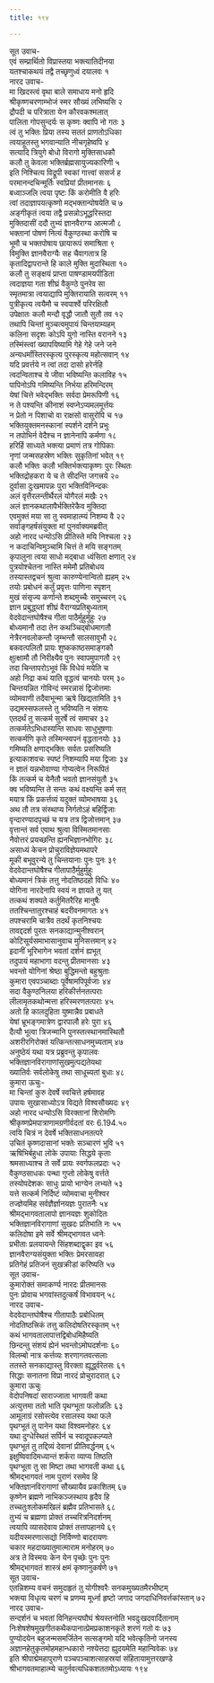 ```yaml
---
title: १९४

---
```

सूत उवाच-  
एवं सम्प्रार्थितो विप्रास्तया भक्त्यातिदीनया  
यतश्चाकथयं तद्वै तच्छृणुध्वं दयालवः १  
नारद उवाच-  
मा खिदस्त्वं वृथा बाले समाधाय मनो हृदि  
श्रीकृष्णचरणाम्भोजं स्मर सौख्यं लभिष्यसि २  
द्रौपदी च परित्राता येन कौरवकश्मलात्  
पालिता गोपसुन्दर्यः स कृष्णः क्वापि नो गतः ३  
त्वं तु भक्तिः प्रिया तस्य सततं प्राणतोऽधिका  
त्वयाहूतस्तु भगवान्याति नीचगृहेष्वपि ४  
सत्यादि त्रियुगे बोधो विरागो मुक्तिसाधकौ  
कलौ तु केवला भक्तिर्ब्रह्मसायुज्यकारिणी ५  
इति निश्चित्य विद्रूपी स्वकां गात्त्वां ससर्ज ह  
परमानन्दचिन्मूर्तिः स्वप्रियां प्रीतमानसः ६  
बध्वाञ्जलि त्वया पृष्टः किं करोमीति वै हरिः  
त्वां तदाज्ञापयत्कृष्णो मद्भक्तान्पोषयेति च ७  
अङ्गीकृतं त्वया तद्वै प्रसन्नोऽभूद्धरिस्तदा  
मुक्तिदासीं ददौ तुभ्यं ज्ञानवैराग्य आत्मजौ ८  
भक्तानां पोषणं नित्यं वैकुण्ठस्था करोषि च  
भूमौ च भक्तपोषाय छायारूपं समाश्रिता ९  
विमुक्ति ज्ञानवैराग्यैः सह चैवागतात्र हि  
कृतादिद्वापरान्ते हि काले मुक्ति मुदास्थिता १०  
कलौ तु सङ्क्षयं प्राप्ता पाषण्डामयपीडिता  
त्वदाज्ञया गता शीघ्रं वैकुण्ठे पुनरेव सा  
स्मृतमात्रा त्वयाद्यापि मुक्तिरायाति सत्वरम् ११  
पुत्रीकृत्य त्वयैमौ च स्वपार्श्वे परिरक्षितौ  
उपेक्षातः कलौ मन्दौ वृद्धौ जातौ सुतौ तव १२  
तथापि चिन्तां मुञ्चत्वमुपायं चिन्तयाम्यहम्  
कलिना सदृशः कोऽपि युगो नास्ति वरानने १३  
तस्मिंस्त्वां ख्यापयिष्यामि गेहे गेहे जने जने  
अन्यधर्मांस्तिरस्कृत्य पुरस्कृत्य महोत्सवान् १४  
यदि प्रवर्त्तये न त्वां तदा दासो हरेर्नहि  
त्वदन्विताश्च ये जीवा भविष्यन्ति कलाविह १५  
पापिनोऽपि गमिष्यन्ति निर्भया हरिमन्दिरम्  
येषां चित्ते भवेद्भक्तिः सर्वदा प्रेमरूपिणी १६  
न ते पश्यन्ति कीनाशं स्वप्नेऽप्यमलमूर्त्तयः  
न प्रेतो न पिशाचो वा राक्षसो वासुरोपि च १७  
भक्तियुक्तमनस्कानां स्पर्शने दर्शने प्रभुः  
न तपोभिर्न वेदैश्च न ज्ञानेनापि कर्मणा १८  
हरिर्हि साध्यते भक्त्या प्रमाणं तत्र गोपिकाः  
नृणां जन्मसहस्रेण भक्तिः सुकृतिनां भवेत् १९  
कलौ भक्तिः कलौ भक्तिर्भक्त्याकृष्णः पुरः स्थितः  
भक्तिद्रोहकरा ये च ते सीदन्ति जगत्त्रये २०  
दुर्वासा दुःखमापन्नः पुरा भक्तिविनिन्दकः  
अलं वृत्तैरलन्तीर्थैरलं योगैरलं मखैः २१  
अलं ज्ञानकथालापैर्भक्तिरेकैव मुक्तिदा  
एवमुक्तं मया सा तु स्वमाहात्म्यं निशम्य वै २२  
सर्वाङ्गहर्षसंयुक्ता मां पुनर्वाक्यमब्रवीत्  
अहो नारद धन्योऽसि प्रीतिस्ते मयि निश्चला २३  
न कदाचिन्विमुञ्चामि चित्तं ते मयि सङ्गतम्  
कृपालुना त्वया साधो मद्बाधा ध्वंसिता क्षणात् २४  
पुत्रयोश्चेतना नास्ति ममेमौ प्रतिबोधय  
तस्यास्तद्वचनं श्रुत्वा कारुण्येनान्वितो ह्यहम् २५  
तयोः प्रबोधनं कर्तुं प्रवृत्तः पाणिना स्पृशन्  
मुखं संसृज्य कर्णान्ते शब्दमुच्चैः समुच्चरन् २६  
ज्ञान प्रबुद्ध्य्तां शीघ्रं वैराग्यप्रतिबुध्यताम्  
वेदवेदान्तघोषैश्च गीता पाठैर्मुहुर्मुहुः २७  
बोध्यमानौ तदा तेन कथञ्चिद्बोधमागतौ  
नेत्रैरनवलोकन्तौ जृम्भन्तौ सालसावुभौ २८  
बकवत्पलितौ प्रायः शुष्ककाष्ठसमाङ्गकौ  
क्षुत्क्षामौ तौ निरीक्ष्यैव पुनः स्वापमुपागतौ २९  
तदा चिन्तापरोऽभूवं किं विधेयं मयेति च  
अहो निद्रा कथं याति वृद्धत्वं चानयोः परम् ३०  
चिन्तयन्नित गोविन्दं स्मरन्नासं द्विजोत्तमाः  
व्योमवाणी तदैवाभून्मा ऋषे खिद्यतामिति ३१  
उद्यमस्सफलस्ते तु भविष्यति न संशयः  
एतदर्थं तु सत्कर्म सुरर्षे त्वं समाचर ३२  
तत्कर्मतेऽभिधास्यन्ति साधवः साधुभूषणाः  
सत्कर्मणि कृते तस्मिन्स्वपनं वृद्धतानयोः ३३  
गमिष्यति क्षणाद्भक्तिः सर्वतः प्रसरिष्यति  
इत्याकाशवचः स्पष्टं निशम्यापि मया द्विजाः ३४  
न ज्ञातं यन्नभोवाण्या गोप्यत्वेन निरूपितं  
किं तत्कर्म च येनैतौ भवतो ज्ञानसंयुतौ ३५  
क्व भविष्यन्ति ते सन्तः कथं वक्ष्यन्ति कर्म सत्  
मयात्र किं प्रकर्त्तव्यं यदुक्तं व्योमभाषया ३६  
अथ तौ तत्र संस्थाप्य निर्गतोऽहं बहिर्द्विजाः  
वृन्दारण्यादपृच्छं च यत्र तत्र द्विजोत्तमान् ३७  
वृत्तान्तं सर्व एवाथ श्रुत्वा विस्मितमानसाः  
नैवोत्तरं प्रयच्छन्ति ह्यनभिज्ञानभोगिरः ३८  
असाध्यं केचन प्रोचुराविज्ञेयमथापरे  
मूकी बभूवुरन्ये तु चिन्तयानाः पुनः पुनः ३९  
वेदवेदान्तघोषैश्च गीतापाठैर्मुहुर्मुहुः  
बोध्यमानं त्रिकं तत्तु नोदतिष्ठदहो विधिः ४०  
योगिना नारदेनापि स्वयं न ज्ञायते तु यत्  
तत्कथं शक्यते कर्तुमितरैरिह मानुषैः  
ततश्चिन्तातुरश्चाहं बदरीवनमागतः ४१  
तपश्चरामि चात्रैव तदर्थं कृतनिश्चयः  
तावद्ददर्श पुरतः सनकाद्यान्मुनीश्वरान्  
कोटिसूर्यसमाभासानुवाच मुनिसत्तमान् ४२  
इदानीं भूरिभागेन भवतां दर्शनं ह्यभूत्  
तदुपायं महाभागा वदन्तु प्रीतमानसाः ४३  
भवन्तो योगिनां श्रेष्ठा बुद्धिमन्तो बहुश्रुताः  
कुमारा एवपञ्चाब्दाः पूर्वेषामपिपूर्वजाः ४४  
सदा वैकुण्ठनिलया हरिकीर्त्तनतत्पराः  
लीलामृतकथोन्मत्ता हरिस्मरणतत्पराः ४५  
अतो हि कालदुहिता युष्मान्नैव प्रबाधते  
येषां भ्रूभङ्गमात्रेण द्वारपालौ हरेः पुरा ४६  
दैत्यौ भूत्वा त्रिजन्मानि पुनस्तत्स्थानमास्थितौ  
अशरीरगिरोक्तं यत्किन्तत्साधनमुच्यताम् ४७  
अनुष्ठेयं यथा यत्र प्रब्रुवन्तु कृपालवः  
भक्तिज्ञानविरागाणांसुखमुत्पद्यतेयथा  
ख्यातिर्वः सर्वलोकेषु तथा साधूच्यतां बुधाः ४८  
कुमारा ऊचुः-  
मा चिन्तां कुरु देवर्षे स्वचित्ते हर्षमावह  
उपायः सुखासाध्योऽत्र विद्यते विश्वसौख्यदः ४९  
अहो नारद धन्योऽसि विरक्तानां शिरोमणिः  
श्रीकृष्णप्रेमपात्राणामग्रणीर्वदतां वरः 6.194.५०  
त्वयि चित्रं न देवर्षे भक्तिसाधनतत्परे  
उचितं कृष्णदासानां भक्तेः सञ्चारणं भुवि ५१  
ऋषिभिर्बहुधा लोके उपायाः सिद्धये कृताः  
श्रमसाध्याश्च ते सर्वे प्रायः स्वर्गफलप्रदाः ५२  
वैकुण्ठसाधकः पन्था गुप्तो लोकेषु वर्त्तते  
तस्योपदेशकः साधुः प्रायो भाग्येन लभ्यते ५३  
यत्ते सत्कर्म निर्दिष्टं व्योमवाचा मुनीश्वर  
तज्ज्ञेयमिह सर्वज्ञैर्ज्ञानयज्ञः पुरातनैः ५४  
श्रीमद्भागवतालापो ज्ञानयज्ञः शुकोदितः  
भक्तिज्ञानविरागाणां सुखदः प्रतिभाति नः ५५  
कलिदोषा इमे सर्वे श्रीमद्भागवत ध्वनेः  
प्रभीताः प्रलयायन्ते सिंहशब्दाद्वृका इव ५६  
ज्ञानवैराग्यसंयुक्ता भक्तिः प्रेमरसावहा  
प्रतिगेहं प्रतिजनं सुखक्रीडां करिष्यति ५७  
सूत उवाच-  
कुमारोक्तं समाकर्ण्य नारदः प्रीतमानसः  
पुनः प्रोवाच भगवांस्तदुत्कर्षं विभावयन् ५८  
नारद उवाच-  
वेदवेदान्तघोषैश्च गीतापाठैः प्रबोधितम्  
नोदतिष्ठत्त्रिकं तत्तु कलिदोषतिरस्कृतम् ५९  
कथं भागवतालापात्तद्विबोधमिहैष्यति  
छिन्दन्तु संशयं ह्येनं भवन्तोऽमोघदर्शनाः ६०  
विलम्बो नात्र कर्त्तव्यः शरणागतवत्सलाः  
ततस्ते सनकाद्यास्तु विरक्ता ह्यूर्द्ध्वरेतसः ६१  
सिद्धाः सनातना विप्रा नारदं प्रोचुरादरात् ६२  
कुमारा ऊचुः  
वेदोपनिषदां साराज्जाता भागवती कथा  
अत्युत्तमा ततो भाति पृथग्भूता फलोन्नतिः ६३  
आमूलाग्रं रसोस्त्येव रसालस्य यथा फले  
पृथग्भूतं तु पानेन यथा विश्वमनोहरः ६४  
यथा दुग्धेस्थितं सर्पिर्न च स्वादूपकल्प्यते  
पृथग्भूतं तु तद्दिव्यं देवानां प्रीतिवर्द्धनम् ६५  
इक्षुष्विवादिमध्यान्तं शर्करा व्याप्य तिष्ठति  
पृथग्भूता तु सा मिष्टा तथा भागवती कथा ६६  
श्रीमद्भागवतं नाम पुराणं रसमेव हि  
भक्तिज्ञानविरागाणां सौख्यायैव प्रकाशितम् ६७  
कृष्णेन ब्रह्मणे नाभिकञ्जस्थाय हृदैव हि  
तच्चतुःश्लोकमखिलं ब्रह्मैव प्रतिभासते ६८  
तुभ्यं च ब्रह्मणा प्रोक्तं तच्चरित्रनिदर्शनम्  
त्वयापि व्यासदेवाय प्रोक्तं तत्तापहानये ६९  
यदीयस्मरणात्सद्यो निर्विण्णो बादरायणः  
चकार महदाख्यातुमात्माराम मनोहरम् ७०  
अत्र ते विस्मयः केन येन पृच्छेः पुनः पुनः  
श्रीमद्भागवतं शास्त्रं क्षमं कृष्णानुकर्षणे ७१  
सूत उवाच-  
एतन्निशम्य वचनं समुदाहृतं तु योगीश्वरैः सनकमुख्यतमैरभीष्टम्  
भक्त्या विधृत्य चरणं च प्रणम्य मूर्ध्ना हृष्टो जगाद जगदाधिनिवर्त्तकांस्तान् ७२  
नारद उवाच-  
सन्दर्शनं च भवतां विनिहन्त्यघौघं श्रेयस्तनोति भवदुःखदवार्दितानाम्  
निःशेषशेषमुखगीतकथैकपानात्प्रेमप्रकाशनकृते शरणं गतो वः ७३  
पुण्योदयेन बहुजन्मसमर्जितेन सत्सङ्गमो यदि भवेत्कृतिनो जनस्य  
अज्ञानहेतुकृतमोहमहान्धकारो नश्येत्तदा ह्युदयमेति महान्विवेकः ७४  
इति श्रीपाद्मेमहापुराणे पञ्चपञ्चाशत्साहस्रयां संहितायामुत्तरखण्डे  
श्रीभागवतमाहात्म्ये चतुर्नवत्यधिकशततमोऽध्यायः १९४